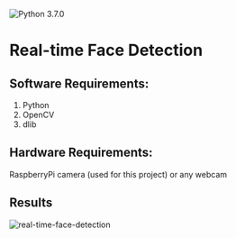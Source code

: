 ![Python 3.7.0](https://img.shields.io/badge/Python-3.7.0-blue.svg)


# Real-time Face Detection

## Software Requirements:

1) Python
2) OpenCV
3) dlib

## Hardware Requirements:
RaspberryPi camera (used for this project) or any webcam

## Results

![real-time-face-detection](https://media.giphy.com/media/lMxKADoZRLpWGPD6FZ/giphy.gif)
